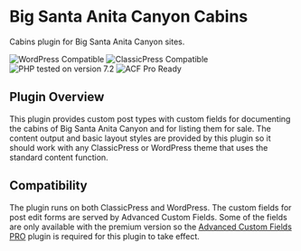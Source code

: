 # Big Santa Anita Canyon Cabins

Cabins plugin for Big Santa Anita Canyon sites.

![WordPress Compatible](https://img.shields.io/badge/WordPress-Compatible-0073aa.svg?style=flat-square)
![ClassicPress Compatible](https://img.shields.io/badge/ClassicPress-Compatible-03768e.svg?style=flat-square)
![PHP tested on version 7.2](https://img.shields.io/badge/PHP-tested%207.2-8892bf.svg?style=flat-square)
![ACF Pro Ready](https://img.shields.io/badge/ACF%20Pro-ready-00d3ae.svg?style=flat-square)

## Plugin Overview

This plugin provides custom post types with custom fields for documenting the cabins of Big Santa Anita Canyon and for listing them for sale. The content output and basic layout styles are provided by this plugin so it should work with any ClassicPress or WordPress theme that uses the standard content function.

## Compatibility

The plugin runs on both ClassicPress and WordPress. The custom fields for post edit forms are served by Advanced Custom Fields. Some of the fields are only available with the premium version so the [Advanced Custom Fields PRO](https://www.advancedcustomfields.com/pro/) plugin is required for this plugin to take effect.